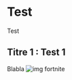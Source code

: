 # Test
Test 
## Titre 1 : Test 1
Blabla
<img src = "https://www.google.com/url?sa=i&url=https%3A%2F%2Fwww.ign.com%2Fgames%2Ffortnite&psig=AOvVaw1CorldgfY-ha6YQkVmhbmj&ust=1674587889592000&source=images&cd=vfe&ved=0CA0QjRxqFwoTCNC_jZS03vwCFQAAAAAdAAAAABAE" alt="img fortnite">

